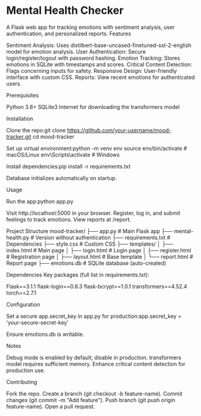 # **Mental Health Checker**
A Flask web app for tracking emotions with sentiment analysis, user authentication, and personalized reports.
Features

Sentiment Analysis: Uses distilbert-base-uncased-finetuned-sst-2-english model for emotion analysis.
User Authentication: Secure login/register/logout with password hashing.
Emotion Tracking: Stores emotions in SQLite with timestamps and scores.
Critical Content Detection: Flags concerning inputs for safety.
Responsive Design: User-friendly interface with custom CSS.
Reports: View recent emotions for authenticated users.

Prerequisites

Python 3.8+
SQLite3
Internet for downloading the transformers model

Installation

Clone the repo:git clone https://github.com/your-username/mood-tracker.git
cd mood-tracker


Set up virtual environment:python -m venv env
source env/bin/activate  # macOS/Linux
env\Scripts\activate     # Windows


Install dependencies:pip install -r requirements.txt


Database initializes automatically on startup.

Usage

Run the app:python app.py


Visit http://localhost:5000 in your browser.
Register, log in, and submit feelings to track emotions.
View reports at /report.

Project Structure
mood-tracker/
├── app.py                # Main Flask app
├── mental-health.py      # Version without authentication
├── requirements.txt      # Dependencies
├── style.css             # Custom CSS
├── templates/
│   ├── index.html        # Main page
│   ├── login.html        # Login page
│   ├── register.html     # Registration page
│   ├── layout.html       # Base template
│   └── report.html       # Report page
├── emotions.db           # SQLite database (auto-created)

Dependencies
Key packages (full list in requirements.txt):

Flask==3.1.1
flask-login==0.6.3
flask-bcrypt==1.0.1
transformers==4.52.4
torch==2.7.1

Configuration

Set a secure app.secret_key in app.py for production:app.secret_key = 'your-secure-secret-key'


Ensure emotions.db is writable.

Notes

Debug mode is enabled by default; disable in production.
transformers model requires sufficient memory.
Enhance critical content detection for production use.

Contributing

Fork the repo.
Create a branch (git checkout -b feature-name).
Commit changes (git commit -m "Add feature").
Push branch (git push origin feature-name).
Open a pull request.


